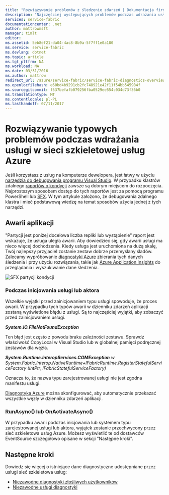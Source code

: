```yaml
---
title: "Rozwiązywanie problemów z śledzenie zdarzeń | Dokumentacja firmy Microsoft"
description: "Najczęściej występujących problemów podczas wdrażania usługi na usługi sieć szkieletowa usług Microsoft Azure."
services: service-fabric
documentationcenter: .net
author: mattrowmsft
manager: timlt
editor: 
ms.assetid: 5eb8ef21-da04-4ac8-8b9a-5f7ff1e0a180
ms.service: service-fabric
ms.devlang: dotnet
ms.topic: article
ms.tgt_pltfrm: NA
ms.workload: NA
ms.date: 03/31/2016
ms.author: mattrow
redirect_url: /azure/service-fabric/service-fabric-diagnostics-overview
ms.openlocfilehash: e60bd4b9291cb2fc748921e42f11f54bb545984f
ms.sourcegitcommit: f537befafb079256fba0529ee554c034d73f36b0
ms.translationtype: MT
ms.contentlocale: pl-PL
ms.lasthandoff: 07/11/2017
---
```

# <a name="troubleshoot-common-issues-when-you-deploy-services-on-azure-service-fabric"></a>Rozwiązywanie typowych problemów podczas wdrażania usługi w sieci szkieletowej usług Azure
Jeśli korzystasz z usług na komputerze dewelopera, jest łatwy w użyciu [narzędzia do debugowania programu Visual Studio](service-fabric-diagnostics-how-to-monitor-and-diagnose-services-locally.md). W przypadku klastrów zdalnego [raportów o kondycji](service-fabric-view-entities-aggregated-health.md) zawsze są dobrym miejscem do rozpoczęcia. Najprostszym sposobem dostęp do tych raportów jest za pomocą programu PowerShell lub [SFX](service-fabric-visualizing-your-cluster.md). W tym artykule założono, że debugowania zdalnego klastra i mieć podstawową wiedzę na temat sposobów użycia jednej z tych narzędzi.

## <a name="application-crash"></a>Awarii aplikacji
"Partycji jest poniżej docelowa liczba repliki lub wystąpienie" raport jest wskazuje, że usługa uległa awarii. Aby dowiedzieć się, gdy awarii usługi ma nieco więcej dochodzenia. Kiedy usługa jest uruchomiona na dużą skalę, Twój najlepszy przyjaciel zostanie zestaw dobrze przemyślany śladów.  Zalecamy wypróbowanie [diagnostyki Azure](service-fabric-diagnostics-how-to-setup-wad.md) zbierania tych danych śledzenia i przy użyciu rozwiązania, takie jak [Azure Application Insights](https://azure.microsoft.com/services/application-insights/) do przeglądania i wyszukiwanie dane śledzenia.

![SFX partycji kondycji](./media/service-fabric-diagnostics-troubleshoot-common-scenarios/crashNewApp.png)

### <a name="during-service-or-actor-initialization"></a>Podczas inicjowania usługi lub aktora
Wszelkie wyjątki przed zainicjowaniem typu usługi spowoduje, że proces awarii. W przypadku tych typów awarii w dzienniku zdarzeń aplikacji zostaną wyświetlone błędu z usługi.
Są to najczęściej wyjątki, aby zobaczyć przed zainicjowaniem usługi.

***System.IO.FileNotFoundException***

Ten błąd jest często z powodu braku zależności zestawu. Sprawdź właściwość CopyLocal w Visual Studio lub w globalnej pamięci podręcznej zestawów dla węzła.

***System.Runtime.InteropServices.COMException*** *w System.Fabric.Interop.NativeRuntime+IFabricRuntime.RegisterStatefulServiceFactory (IntPtr, IFabricStatefulServiceFactory)*

 Oznacza to, że nazwa typu zarejestrowanej usługi nie jest zgodna manifestu usługi.

[Diagnostyka Azure](service-fabric-diagnostics-how-to-setup-wad.md) można skonfigurować, aby automatycznie przekazać wszystkie węzły w dzienniku zdarzeń aplikacji.

### <a name="runasync-or-onactivateasync"></a>RunAsync() lub OnActivateAsync()
W przypadku awarii podczas inicjowania lub systemem typu zarejestrowanej usługi lub aktora, wyjątek zostanie przechwycony przez sieć szkieletowa usług Azure. Możesz wyświetlić te od dostawców EventSource szczegółowo opisane w sekcji "Następne kroki".

## <a name="next-steps"></a>Następne kroki
Dowiedz się więcej o istniejące dane diagnostyczne udostępniane przez usługi sieć szkieletowa usług:

* [Niezawodne diagnostyki złośliwych użytkowników](service-fabric-reliable-actors-diagnostics.md)
* [Niezawodne usługi diagnostyki](service-fabric-reliable-services-diagnostics.md)

